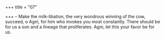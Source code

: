 +++
title = "07"

+++
– Make the milk-libation, the very wondrous winning of the cow,  succeed, o Agni, for him who invokes you most constantly.
There should be for us a son and a lineage that proliferates. Agni, let this  your favor be for us.